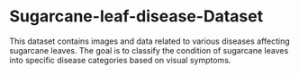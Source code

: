 # Sugarcane-leaf-disease-Dataset
This dataset contains images and data related to various diseases affecting sugarcane leaves. The goal is to classify the condition of sugarcane leaves into specific disease categories based on visual symptoms.
